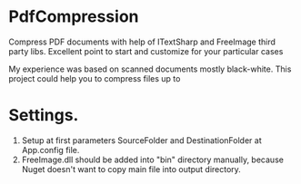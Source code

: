 # PdfCompression
Compress PDF documents with help of ITextSharp and FreeImage third party libs. 
Excellent point to start and customize for your particular cases

My experience was based on scanned documents mostly black-white.
This project could help you to compress files up to 

# Settings.
1. Setup at first parameters SourceFolder and DestinationFolder at App.config file.
2. FreeImage.dll should be added into "bin" directory manually, because Nuget doesn't want to copy main file into output directory.
